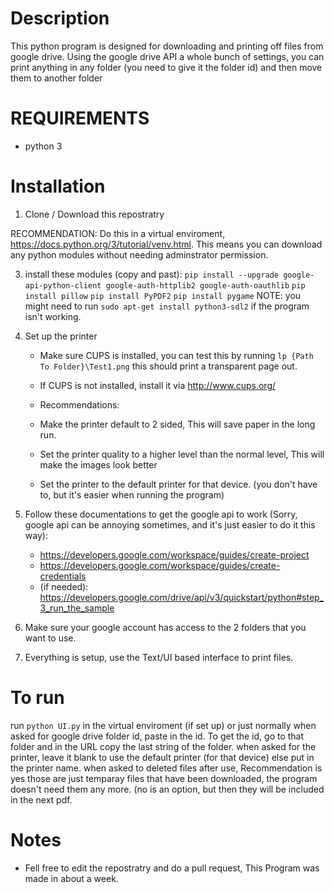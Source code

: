 # Description
This python program is designed for downloading and printing off files from google drive. Using the google drive API a whole bunch of settings, you can print anything in any folder (you need to give it the folder id) and then move them to another folder

# REQUIREMENTS
- python 3

# Installation
1. Clone / Download this repostratry

RECOMMENDATION: Do this in a virtual enviroment, https://docs.python.org/3/tutorial/venv.html. This means you can download any python modules without needing adminstrator permission.

3. install these modules (copy and past):
    `pip install --upgrade google-api-python-client google-auth-httplib2 google-auth-oauthlib`
    `pip install pillow`
    `pip install PyPDF2`
    `pip install pygame`
    NOTE: you might need to run `sudo apt-get install python3-sdl2` if the program isn't working. 

4. Set up the printer
   - Make sure CUPS is installed, you can test this by running `lp {Path To Folder}\Test1.png` this should print a transparent page out.
   - If CUPS is not installed, install it via http://www.cups.org/

   - Recommendations:
   - Make the printer default to 2 sided, This will save paper in the long run.
   - Set the printer quality to a higher level than the normal level, This will make the images look better
   - Set the printer to the default printer for that device. (you don't have to, but it's easier when running the program)
   
5. Follow these documentations to get the google api to work (Sorry, google api can be annoying sometimes, and it's just easier to do it this way):
   - https://developers.google.com/workspace/guides/create-project
   - https://developers.google.com/workspace/guides/create-credentials
   - (if needed): https://developers.google.com/drive/api/v3/quickstart/python#step_3_run_the_sample

6. Make sure your google account has access to the 2 folders that you want to use.
7. Everything is setup, use the Text/UI based interface to print files.

# To run
run `python UI.py` in the virtual enviroment (if set up) or just normally
when asked for google drive folder id, paste in the id. To get the id, go to that folder and in the URL copy the last string of the folder.
when asked for the printer, leave it blank to use the default printer (for that device) else put in the printer name.
when asked to deleted files after use, Recommendation is yes those are just temparay files that have been downloaded, the program doesn't need them any more. (no is an option, but then they will be included in the next pdf.

# Notes
- Fell free to edit the repostratry and do a pull request, This Program was made in about a week.
